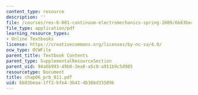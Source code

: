 ```yaml
---
content_type: resource
description: ''
file: /courses/res-6-001-continuum-electromechanics-spring-2009/6b83beaa1ff2bfe43b414b38bd33509b_chap06_prb_811.pdf
file_type: application/pdf
learning_resource_types:
- Online Textbooks
license: https://creativecommons.org/licenses/by-nc-sa/4.0/
ocw_type: OCWFile
parent_title: Textbook Contents
parent_type: SupplementalResourceSection
parent_uid: 94a6b993-49b0-3ea8-a5c0-a911b9c5d985
resourcetype: Document
title: chap06_prb_811.pdf
uid: 6b83beaa-1ff2-bfe4-3b41-4b38bd33509b
---
```

